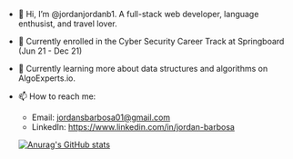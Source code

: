 - 👋 Hi, I’m @jordanjordanb1. A full-stack web developer, language enthusist, and travel lover.
- 📖 Currently enrolled in the Cyber Security Career Track at Springboard (Jun 21 - Dec 21)
- 🌱 Currently learning more about data structures and algorithms on AlgoExperts.io.
- 📫 How to reach me:
  
  - Email: jordansbarbosa01@gmail.com
  - LinkedIn: https://www.linkedin.com/in/jordan-barbosa
  
  [![Anurag's GitHub stats](https://github-readme-stats.vercel.app/api?username=jordanjordanb1&show_icons=true&theme=dracula)](https://github.com/jordanjordanb1/github-readme-stats)
